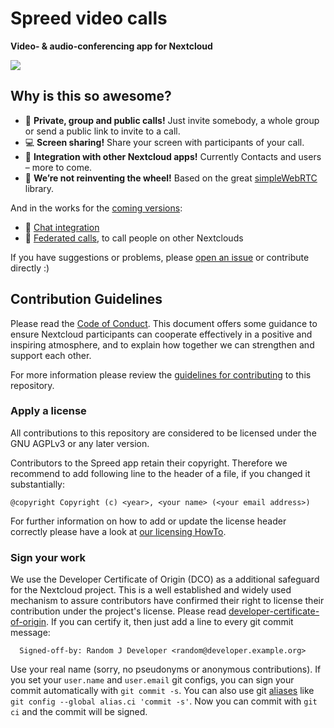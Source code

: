# Spreed video calls

**Video- & audio-conferencing app for Nextcloud**

![](https://raw.githubusercontent.com/nextcloud/spreed/master/docs/spreed-in-action.png)

## Why is this so awesome?

* :busts_in_silhouette: **Private, group and public calls!** Just invite somebody, a whole group or send a public link to invite to a call.
* :computer: **Screen sharing!** Share your screen with participants of your call.
* :rocket: **Integration with other Nextcloud apps!** Currently Contacts and users – more to come.
* :see_no_evil: **We’re not reinventing the wheel!** Based on the great [simpleWebRTC](https://simplewebrtc.com/) library.

And in the works for the [coming versions](https://github.com/nextcloud/spreed/milestones/):
* :speech_balloon: [Chat integration](https://github.com/nextcloud/spreed/issues/35)
* :raising_hand: [Federated calls](https://github.com/nextcloud/spreed/issues/21), to call people on other Nextclouds

If you have suggestions or problems, please [open an issue](https://github.com/nextcloud/spreed/issues) or contribute directly :)

## Contribution Guidelines

Please read the [Code of Conduct](https://nextcloud.com/community/code-of-conduct/). This document offers some guidance to ensure Nextcloud participants can cooperate effectively in a positive and inspiring atmosphere, and to explain how together we can strengthen and support each other.

For more information please review the [guidelines for contributing](https://github.com/nextcloud/server/blob/master/CONTRIBUTING.md) to this repository.

### Apply a license

All contributions to this repository are considered to be licensed under
the GNU AGPLv3 or any later version.

Contributors to the Spreed app retain their copyright. Therefore we recommend
to add following line to the header of a file, if you changed it substantially:

```
@copyright Copyright (c) <year>, <your name> (<your email address>)
```

For further information on how to add or update the license header correctly please have a look at [our licensing HowTo][applyalicense].

### Sign your work

We use the Developer Certificate of Origin (DCO) as a additional safeguard
for the Nextcloud project. This is a well established and widely used
mechanism to assure contributors have confirmed their right to license
their contribution under the project's license.
Please read [developer-certificate-of-origin][dcofile].
If you can certify it, then just add a line to every git commit message:

````
  Signed-off-by: Random J Developer <random@developer.example.org>
````

Use your real name (sorry, no pseudonyms or anonymous contributions).
If you set your `user.name` and `user.email` git configs, you can sign your
commit automatically with `git commit -s`. You can also use git [aliases](https://git-scm.com/book/tr/v2/Git-Basics-Git-Aliases)
like `git config --global alias.ci 'commit -s'`. Now you can commit with
`git ci` and the commit will be signed.

[dcofile]: https://github.com/nextcloud/server/blob/master/contribute/developer-certificate-of-origin
[applyalicense]: https://github.com/nextcloud/server/blob/master/contribute/HowToApplyALicense.md
